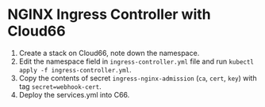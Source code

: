 # NGINX Ingress Controller with Cloud66

1. Create a stack on Cloud66, note down the namespace.
2. Edit the namespace field in `ingress-controller.yml` file and run 
   `kubectl apply -f ingress-controller.yml`.
2. Copy the contents of secret `ingress-nginx-admission` (`ca`, `cert`, `key`) 
   with tag `secret=webhook-cert`.
3. Deploy the services.yml into C66.
